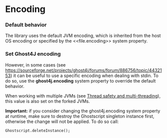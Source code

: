 Encoding
========

### Default behavior

The library uses the default JVM encoding, which is inherited from the host OS encoding or specified by the <<file.encoding>> system property.

### Set Ghost4J encoding

However, in some cases (see https://sourceforge.net/projects/ghost4j/forums/forum/886756/topic/4432153) it can be useful to use a specific encoding when dealing with stdin.
To do so, use the **ghost4j.encoding** system property to override the default behavior.

When working with multiple JVMs (see [Thread safety and multi-threading](threadsafetyandmultithreading.html)), this value is also set on the forked JVMs.
  
**Important:** if you consider changing the ghost4j.encoding system property at runtime, make sure to destroy the Ghostscript singleton instance first, otherwise the change will not be applied. To do so call:
  
	Ghostscript.deleteInstance();
